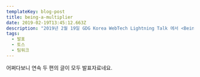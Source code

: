 ```yaml
---
templateKey: blog-post
title: being-a-multiplier
date: 2019-02-19T13:45:12.663Z
description: "2019년 2월 19일 GDG Korea WebTech Lightning Talk 에서 <Being a Multiplier> 라는 제목으로 진행한 \b발표의 슬라이드입니다."
tags:
  - 발표
  - 토스
  - 팀워크
---
```

어쩌다보니 연속 두 편의 글이 모두 발표자료네요.
